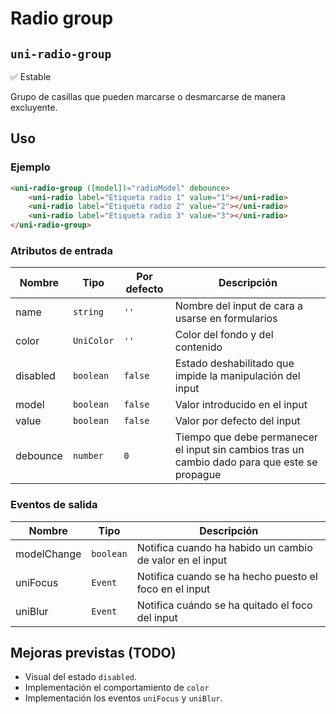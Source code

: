 Radio group
===================
`uni-radio-group`
---
:white_check_mark: Estable

Grupo de casillas que pueden marcarse o desmarcarse de manera excluyente.

## Uso

### Ejemplo

```html
<uni-radio-group ([model])="radioModel" debounce>
    <uni-radio label="Etiqueta radio 1" value="1"></uni-radio>
    <uni-radio label="Etiqueta radio 2" value="2"></uni-radio>
    <uni-radio label="Etiqueta radio 3" value="3"></uni-radio>
</uni-radio-group>
```

### Atributos de entrada

| Nombre      | Tipo        | Por defecto | Descripción 
| ----------- | ----------- | ----------- | -----------
| name        | `string`    | `''`        | Nombre del input de cara a usarse en formularios
| color       | `UniColor`  | `''`        | Color del fondo y del contenido
| disabled    | `boolean`   | `false`     | Estado deshabilitado que impide la manipulación del input
| model       | `boolean`   | `false`     | Valor introducido en el input
| value       | `boolean`   | `false`     | Valor por defecto del input
| debounce    | `number`    | `0`         | Tiempo que debe permanecer el input sin cambios tras un cambio dado para que este se propague

### Eventos de salida

| Nombre          | Tipo      | Descripción
| --------------- | --------- | -----------
| modelChange     | `boolean` | Notifica cuando ha habido un cambio de valor en el input
| uniFocus        | `Event`   | Notifica cuando se ha hecho puesto el foco en el input
| uniBlur         | `Event`   | Notifica cuándo se ha quitado el foco del input

## Mejoras previstas (TODO)

- Visual del estado `disabled`.
- Implementación el comportamiento de `color`
- Implementación los eventos `uniFocus` y `uniBlur`.
